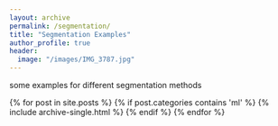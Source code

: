 ```yaml
---
layout: archive
permalink: /segmentation/
title: "Segmentation Examples"
author_profile: true
header:
  image: "/images/IMG_3787.jpg"
---
```

 some examples for different segmentation methods

{% for post in site.posts %}
  {% if post.categories contains 'ml' %}
   {% include archive-single.html %}
  {% endif %}
{% endfor %}
